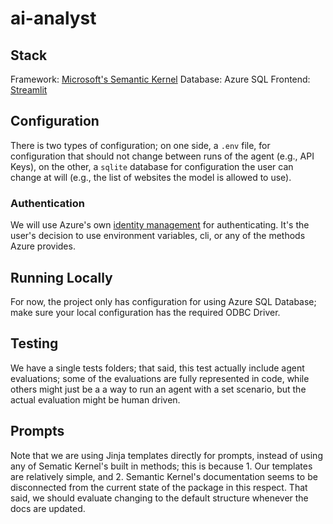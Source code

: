 # ai-analyst

## Stack

Framework: [Microsoft's Semantic Kernel](https://learn.microsoft.com/en-us/semantic-kernel/)
Database: Azure SQL
Frontend: [Streamlit](https://docs.streamlit.io/)

## Configuration

There is two types of configuration; on one side, a `.env` file, for configuration that should not change between runs of the agent (e.g., API Keys), on the other, a `sqlite` database for configuration the user can change at will (e.g., the list of websites the model is allowed to use).

### Authentication

We will use Azure's own [identity management](https://learn.microsoft.com/en-us/python/api/overview/azure/identity-readme?view=azure-python#authenticate-with-defaultazurecredential&preserve-view=true) for authenticating. It's the user's decision to use environment variables, cli, or any of the methods Azure provides.

## Running Locally

For now, the project only has configuration for using Azure SQL Database; make sure your local configuration has the required ODBC Driver.

## Testing

We have a single tests folders; that said, this test actually include agent evaluations; some of the evaluations are fully represented in code, while others might just be a a way to run an agent with a set scenario, but the actual evaluation might be human driven.

## Prompts

Note that we are using Jinja templates directly for prompts, instead of using any of Sematic Kernel's built in methods; this is because 1. Our templates are relatively simple, and 2. Semantic Kernel's documentation seems to be disconnected from the current state of the package in this respect. That said, we should evaluate changing to the default structure whenever the docs are updated.
